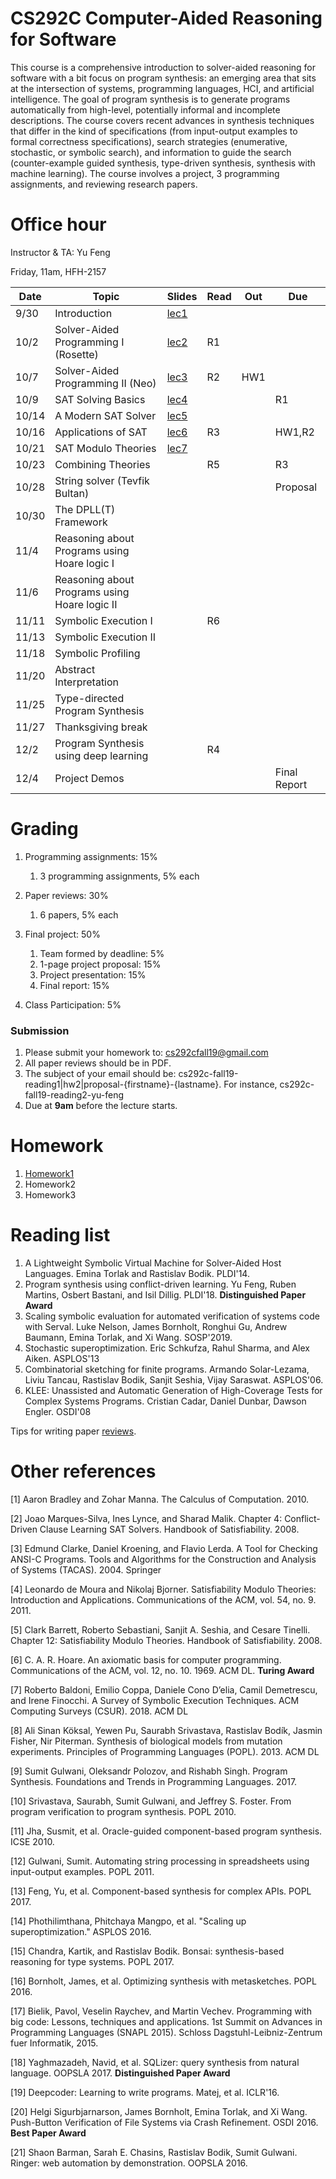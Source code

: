 # CS292C Computer-Aided Reasoning for Software

This course is a comprehensive introduction to solver-aided reasoning for software with a bit focus on program synthesis: an emerging area that sits at the intersection of systems, programming languages, HCI, and artificial intelligence. The goal of program synthesis is to generate programs automatically from high-level, potentially informal and incomplete descriptions. The course covers recent advances in synthesis techniques that differ in the kind of specifications (from input-output examples to formal correctness specifications), search strategies (enumerative, stochastic, or symbolic search), and information to guide the search (counter-example guided synthesis, type-driven synthesis, synthesis with machine learning). The course involves a project, 3 programming assignments, and reviewing research papers.

# Office hour
Instructor & TA: Yu Feng

Friday, 11am, HFH-2157

| Date  | Topic                                         | Slides | Read | Out | Due |
|-------|-----------------------------------------------|--------|------|-----|-----|
| 9/30  | Introduction                                  |  [lec1](lectures/lecture1.pdf)      |      |     |     |
| 10/2  | Solver-Aided Programming I (Rosette)          |  [lec2](lectures/lecture2.pdf)      |  R1    |     |     |
| 10/7  | Solver-Aided Programming II (Neo)             |  [lec3](lectures/lecture3.pdf)      |  R2    | HW1    |     |
| 10/9  | SAT Solving Basics                            |  [lec4](lectures/lecture4.pdf)      |      |     | R1    |
| 10/14 | A Modern SAT Solver                           |  [lec5](lectures/lecture5.pdf)      |      |     |     |
| 10/16 | Applications of SAT                           |  [lec6](lectures/lecture6.pdf)      |   R3   |     |  HW1,R2   |
| 10/21 | SAT Modulo Theories                           |  [lec7](lectures/lecture7.pdf)      |      |     |     |
| 10/23 | Combining Theories              |        |   R5   |     |  R3   |
| 10/28 | String solver (Tevfik Bultan)                            |        |      |     | Proposal    |
| 10/30 | The DPLL(T) Framework                         |        |      |     |     |
| 11/4  | Reasoning about Programs using Hoare logic I  |        |      |     |     |
| 11/6  | Reasoning about Programs using Hoare logic II |        |      |     |     |
| 11/11 | Symbolic Execution I                          |        |   R6   |     |     |
| 11/13 | Symbolic Execution II                         |        |      |     |     |
| 11/18 | Symbolic Profiling                 |        |      |     |     |
| 11/20 | Abstract Interpretation               |        |      |     |     |
| 11/25 | Type-directed Program Synthesis         |        |      |     |     |
| 11/27 | Thanksgiving break                            |        |      |     |     |
| 12/2  | Program Synthesis using deep learning         |        |  R4    |     |     |
| 12/4  | Project Demos                                 |        |      |     |  Final Report  |


# Grading

1. Programming assignments: 15%
    1. 3 programming assignments, 5% each

2. Paper reviews: 30%
    1. 6 papers, 5% each
    
3. Final project: 50%
    1. Team formed by deadline: 5%
    2. 1-page project proposal: 15%
    3. Project presentation: 15%
    4. Final report: 15%
  
4. Class Participation: 5%

### Submission
1. Please submit your homework to: cs292cfall19@gmail.com
2. All paper reviews should be in PDF.
3. The subject of your email should be: cs292c-fall19-reading1|hw2|proposal-{firstname}-{lastname}.
For instance, cs292c-fall19-reading2-yu-feng
4. Due at **9am** before the lecture starts.


# Homework

1. [Homework1](hw1/HW1.md)
2. Homework2
3. Homework3

# Reading list
1. A Lightweight Symbolic Virtual Machine for Solver-Aided Host Languages. Emina Torlak and Rastislav Bodik. PLDI'14.
2. Program synthesis using conflict-driven learning. Yu Feng, Ruben Martins, Osbert Bastani, and Isil Dillig.  PLDI'18. **Distinguished Paper Award** 
3. Scaling symbolic evaluation for automated verification of systems code with Serval. Luke Nelson, James Bornholt, Ronghui Gu, Andrew Baumann, Emina Torlak, and Xi Wang. SOSP'2019.
4. Stochastic superoptimization. 	Eric Schkufza, Rahul Sharma, and Alex Aiken. ASPLOS'13
5. Combinatorial sketching for finite programs. 	Armando Solar-Lezama, Liviu Tancau, Rastislav Bodik, Sanjit Seshia, Vijay Saraswat. ASPLOS'06.
6. KLEE: Unassisted and Automatic Generation of High-Coverage Tests for Complex Systems Programs. Cristian Cadar, Daniel Dunbar, Dawson Engler. OSDI'08

Tips for writing paper [reviews](REVIEW.md).

# Other references

[1] Aaron Bradley and Zohar Manna. The Calculus of Computation. 2010. 

[2] Joao Marques-Silva, Ines Lynce, and Sharad Malik. Chapter 4: Conflict-Driven Clause Learning SAT Solvers. Handbook of Satisfiability. 2008. 

[3] Edmund Clarke, Daniel Kroening, and Flavio Lerda. A Tool for Checking ANSI-C Programs. Tools and Algorithms for the Construction and Analysis of Systems (TACAS). 2004. Springer

[4] Leonardo de Moura and Nikolaj Bjorner. Satisfiability Modulo Theories: Introduction and Applications. Communications of the ACM, vol. 54, no. 9. 2011. 

[5] Clark Barrett, Roberto Sebastiani, Sanjit A. Seshia, and Cesare Tinelli. Chapter 12: Satisfiability Modulo Theories. Handbook of Satisfiability. 2008. 

[6] C. A. R. Hoare. An axiomatic basis for computer programming. Communications of the ACM, vol. 12, no. 10. 1969. ACM DL. **Turing Award**

[7] Roberto Baldoni, Emilio Coppa, Daniele Cono D’elia, Camil Demetrescu, and Irene Finocchi. A Survey of Symbolic Execution Techniques. ACM Computing Surveys (CSUR). 2018. ACM DL

[8] Ali Sinan Köksal, Yewen Pu, Saurabh Srivastava, Rastislav Bodík, Jasmin Fisher, Nir Piterman. Synthesis of biological models from mutation experiments. Principles of Programming Languages (POPL). 2013. ACM DL

[9] Sumit Gulwani, Oleksandr Polozov, and Rishabh Singh. Program Synthesis. Foundations and Trends in Programming Languages. 2017. 

[10] Srivastava, Saurabh, Sumit Gulwani, and Jeffrey S. Foster. From program verification to program synthesis. POPL 2010.

[11] Jha, Susmit, et al. Oracle-guided component-based program synthesis. ICSE 2010.

[12] Gulwani, Sumit. Automating string processing in spreadsheets using input-output examples. POPL 2011.

[13] Feng, Yu, et al. Component-based synthesis for complex APIs. POPL 2017.

[14] Phothilimthana, Phitchaya Mangpo, et al. "Scaling up superoptimization." ASPLOS 2016.

[15] Chandra, Kartik, and Rastislav Bodik. Bonsai: synthesis-based reasoning for type systems. POPL 2017.

[16] Bornholt, James, et al. Optimizing synthesis with metasketches. POPL 2016.

[17] Bielik, Pavol, Veselin Raychev, and Martin Vechev. Programming with big code: Lessons, techniques and applications. 1st Summit on Advances in Programming Languages (SNAPL 2015). Schloss Dagstuhl-Leibniz-Zentrum fuer Informatik, 2015.

[18] Yaghmazadeh, Navid, et al. SQLizer: query synthesis from natural language. OOPSLA 2017. **Distinguished Paper Award**

[19] Deepcoder: Learning to write programs. Matej, et al. ICLR'16.


[20] Helgi Sigurbjarnarson, James Bornholt, Emina Torlak, and Xi Wang. Push-Button Verification of File Systems via Crash Refinement. OSDI 2016. **Best Paper Award**

[21] Shaon Barman, Sarah E. Chasins, Rastislav Bodik, Sumit Gulwani. Ringer: web automation by demonstration. OOPSLA 2016.




